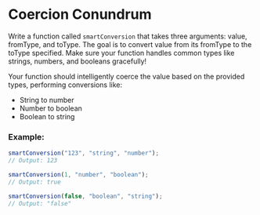 # Coercion Conundrum

Write a function called `smartConversion` that takes three arguments: value, fromType, and toType. The goal is to convert value from its fromType to the toType specified. Make sure your function handles common types like strings, numbers, and booleans gracefully!

Your function should intelligently coerce the value based on the provided types, performing conversions like:

- String to number
- Number to boolean
- Boolean to string

### Example:

```js
smartConversion("123", "string", "number");
// Output: 123

smartConversion(1, "number", "boolean");
// Output: true

smartConversion(false, "boolean", "string");
// Output: "false"
```

